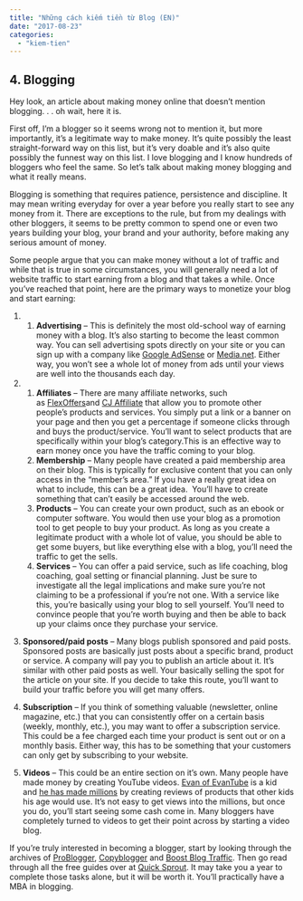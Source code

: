 ```yaml
---
title: "Những cách kiếm tiền từ Blog (EN)"
date: "2017-08-23"
categories: 
  - "kiem-tien"
---
```


## 4\. Blogging

Hey look, an article about making money online that doesn’t mention blogging. . . oh wait, here it is.

First off, I’m a blogger so it seems wrong not to mention it, but more importantly, it’s a legitimate way to make money. It’s quite possibly the least straight-forward way on this list, but it’s very doable and it’s also quite possibly the funnest way on this list. I love blogging and I know hundreds of bloggers who feel the same. So let’s talk about making money blogging and what it really means.

Blogging is something that requires patience, persistence and discipline. It may mean writing everyday for over a year before you really start to see any money from it. There are exceptions to the rule, but from my dealings with other bloggers, it seems to be pretty common to spend one or even two years building your blog, your brand and your authority, before making any serious amount of money.

Some people argue that you can make money without a lot of traffic and while that is true in some circumstances, you will generally need a lot of website traffic to start earning from a blog and that takes a while. Once you’ve reached that point, here are the primary ways to monetize your blog and start earning:

1. 1. **Advertising** – This is definitely the most old-school way of earning money with a blog. It’s also starting to become the least common way. You can sell advertising spots directly on your site or you can sign up with a company like [Google AdSense](http://google.com/adsense) or [Media.net](http://media.net/). Either way, you won’t see a whole lot of money from ads until your views are well into the thousands each day.

1. 1. **Affiliates** – There are many affiliate networks, such as [FlexOffers](https://www.flexoffers.com/)and [CJ Affiliate](http://www.cj.com/) that allow you to promote other people’s products and services. You simply put a link or a banner on your page and then you get a percentage if someone clicks through and buys the product/service. You’ll want to select products that are specifically within your blog’s category.This is an effective way to earn money once you have the traffic coming to your blog.
    2. **Membership** – Many people have created a paid membership area on their blog. This is typically for exclusive content that you can only access in the “member’s area.” If you have a really great idea on what to include, this can be a great idea.  You’ll have to create something that can’t easily be accessed around the web.
    3. **Products** – You can create your own product, such as an ebook or computer software. You would then use your blog as a promotion tool to get people to buy your product. As long as you create a legitimate product with a whole lot of value, you should be able to get some buyers, but like everything else with a blog, you’ll need the traffic to get the sells.
    4. **Services** – You can offer a paid service, such as life coaching, blog coaching, goal setting or financial planning. Just be sure to investigate all the legal implications and make sure you’re not claiming to be a professional if you’re not one. With a service like this, you’re basically using your blog to sell yourself. You’ll need to convince people that you’re worth buying and then be able to back up your claims once they purchase your service.

1. **Sponsored/paid posts** – Many blogs publish sponsored and paid posts. Sponsored posts are basically just posts about a specific brand, product or service. A company will pay you to publish an article about it. It’s similar with other paid posts as well. Your basically selling the spot for the article on your site. If you decide to take this route, you’ll want to build your traffic before you will get many offers.
2. **Subscription** – If you think of something valuable (newsletter, online magazine, etc.) that you can consistently offer on a certain basis (weekly, monthly, etc.), you may want to offer a subscription service. This could be a fee charged each time your product is sent out or on a monthly basis. Either way, this has to be something that your customers can only get by subscribing to your website.
3. **Videos** – This could be an entire section on it’s own. Many people have made money by creating YouTube videos. [Evan of EvanTube](https://www.youtube.com/user/EvanTubeHD) is a kid and [he has made millions](http://www.lifehack.org/articles/money/wanna-millionaire-learn-from-these-12-kids-who-already-are.html) by creating reviews of products that other kids his age would use. It’s not easy to get views into the millions, but once you do, you’ll start seeing some cash come in. Many bloggers have completely turned to videos to get their point across by starting a video blog.

If you’re truly interested in becoming a blogger, start by looking through the archives of [ProBlogger](http://problogger.net/), [Copyblogger](http://copyblogger.com/blog) and [Boost Blog Traffic](http://boostblogtraffic.com/). Then go read through all the free guides over at [Quick Sprout](http://www.quicksprout.com/blog/). It may take you a year to complete those tasks alone, but it will be worth it. You’ll practically have a MBA in blogging.

